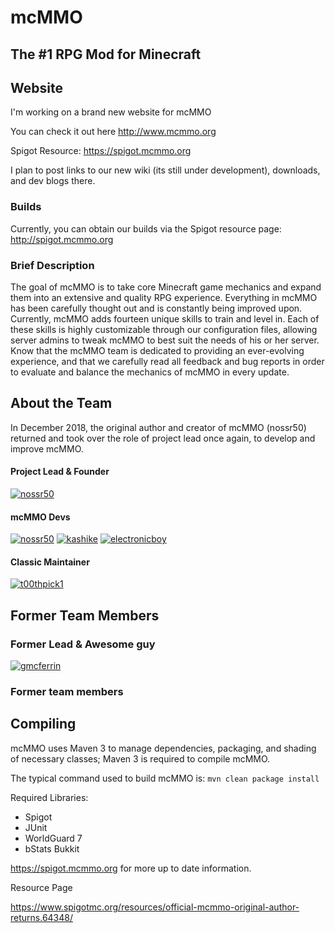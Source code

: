 # mcMMO
## The #1 RPG Mod for Minecraft

## Website
I'm working on a brand new website for mcMMO

You can check it out here http://www.mcmmo.org

Spigot Resource: https://spigot.mcmmo.org

I plan to post links to our new wiki (its still under development), downloads, and dev blogs there.

### Builds
Currently, you can obtain our builds via the Spigot resource page: http://spigot.mcmmo.org

### Brief Description
The goal of mcMMO is to take core Minecraft game mechanics and expand them into an extensive and quality RPG experience. Everything in mcMMO has been carefully thought out and is constantly being improved upon. Currently, mcMMO adds fourteen unique skills to train and level in. Each of these skills is highly customizable through our configuration files, allowing server admins to tweak mcMMO to best suit the needs of his or her server. Know that the mcMMO team is dedicated to providing an ever-evolving experience, and that we carefully read all feedback and bug reports in order to evaluate and balance the mechanics of mcMMO in every update.

## About the Team
In December 2018, the original author and creator of mcMMO (nossr50) returned and took over the role of project lead once again, to develop and improve mcMMO.
#### Project Lead & Founder
[![nossr50](http://www.gravatar.com/avatar/f2ee41eedfd645fb4a3a2c8f6cb1b18c.png)](https://github.com/nossr50)

#### mcMMO Devs
[![nossr50](http://www.gravatar.com/avatar/f2ee41eedfd645fb4a3a2c8f6cb1b18c.png)](https://github.com/nossr50)
[![kashike](https://secure.gravatar.com/avatar/b5e86d6d443b957fd5cdee55501f3799.png)](https://github.com/kashike)
[![electronicboy](https://secure.gravatar.com/avatar/44759c38d311ce09596de6a2d5b88036.png)](https://github.com/electronicboy)

#### Classic Maintainer
[![t00thpick1](http://www.gravatar.com/avatar/ee23c7794a0c40120c3474287c7bce06.png)](https://github.com/t00thpick1)

## Former Team Members

### Former Lead & Awesome guy
[![gmcferrin](http://www.gravatar.com/avatar/b64c52daf25d206b27650788b5813b7b.png)](https://github.com/gmcferrin)

### Former team members

## Compiling

mcMMO uses Maven 3 to manage dependencies, packaging, and shading of necessary classes; Maven 3 is required to compile mcMMO.

The typical command used to build mcMMO is: `mvn clean package install`

Required Libraries:
* Spigot
* JUnit
* WorldGuard 7
* bStats Bukkit

https://spigot.mcmmo.org for more up to date information.

Resource Page

https://www.spigotmc.org/resources/official-mcmmo-original-author-returns.64348/ 
